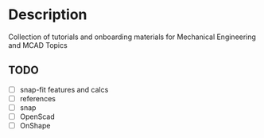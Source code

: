 # Description #

Collection of tutorials and onboarding materials for Mechanical Engineering and MCAD Topics

## TODO ##

- [ ] snap-fit features and calcs
- [ ] references
- [ ] snap
- [ ] OpenScad
- [ ] OnShape
